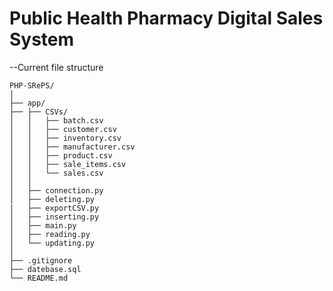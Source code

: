 # Public Health Pharmacy Digital Sales System
--Current file structure
```
PHP-SRePS/
│
├── app/
├── ├── CSVs/
│   │   ├── batch.csv
│   │   ├── customer.csv
│   │   ├── inventory.csv
│   │   ├── manufacturer.csv
│   │   ├── product.csv
│   │   ├── sale_items.csv
│   │   └── sales.csv
│   │   
│   ├── connection.py
│   ├── deleting.py
|   ├── exportCSV.py
│   ├── inserting.py
│   ├── main.py
│   ├── reading.py
│   └── updating.py
│
├── .gitignore
├── datebase.sql
└── README.md
```
